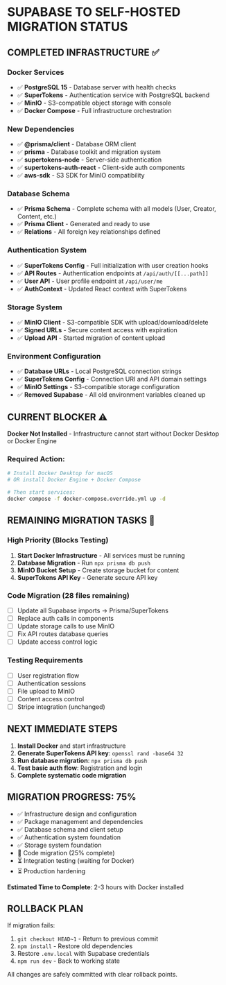 # SUPABASE TO SELF-HOSTED MIGRATION STATUS

## COMPLETED INFRASTRUCTURE ✅

### Docker Services
- ✅ **PostgreSQL 15** - Database server with health checks
- ✅ **SuperTokens** - Authentication service with PostgreSQL backend
- ✅ **MinIO** - S3-compatible object storage with console
- ✅ **Docker Compose** - Full infrastructure orchestration

### New Dependencies
- ✅ **@prisma/client** - Database ORM client
- ✅ **prisma** - Database toolkit and migration system
- ✅ **supertokens-node** - Server-side authentication
- ✅ **supertokens-auth-react** - Client-side auth components
- ✅ **aws-sdk** - S3 SDK for MinIO compatibility

### Database Schema
- ✅ **Prisma Schema** - Complete schema with all models (User, Creator, Content, etc.)
- ✅ **Prisma Client** - Generated and ready to use
- ✅ **Relations** - All foreign key relationships defined

### Authentication System
- ✅ **SuperTokens Config** - Full initialization with user creation hooks
- ✅ **API Routes** - Authentication endpoints at `/api/auth/[[...path]]`
- ✅ **User API** - User profile endpoint at `/api/user/me`
- ✅ **AuthContext** - Updated React context with SuperTokens

### Storage System
- ✅ **MinIO Client** - S3-compatible SDK with upload/download/delete
- ✅ **Signed URLs** - Secure content access with expiration
- ✅ **Upload API** - Started migration of content upload

### Environment Configuration
- ✅ **Database URLs** - Local PostgreSQL connection strings
- ✅ **SuperTokens Config** - Connection URI and API domain settings
- ✅ **MinIO Settings** - S3-compatible storage configuration
- ✅ **Removed Supabase** - All old environment variables cleaned up

## CURRENT BLOCKER ⚠️

**Docker Not Installed** - Infrastructure cannot start without Docker Desktop or Docker Engine

### Required Action:
```bash
# Install Docker Desktop for macOS
# OR install Docker Engine + Docker Compose

# Then start services:
docker compose -f docker-compose.override.yml up -d
```

## REMAINING MIGRATION TASKS 🔄

### High Priority (Blocks Testing)
1. **Start Docker Infrastructure** - All services must be running
2. **Database Migration** - Run `npx prisma db push`
3. **MinIO Bucket Setup** - Create storage bucket for content
4. **SuperTokens API Key** - Generate secure API key

### Code Migration (28 files remaining)
- [ ] Update all Supabase imports → Prisma/SuperTokens
- [ ] Replace auth calls in components
- [ ] Update storage calls to use MinIO
- [ ] Fix API routes database queries
- [ ] Update access control logic

### Testing Requirements
- [ ] User registration flow
- [ ] Authentication sessions
- [ ] File upload to MinIO
- [ ] Content access control
- [ ] Stripe integration (unchanged)

## NEXT IMMEDIATE STEPS

1. **Install Docker** and start infrastructure
2. **Generate SuperTokens API key**: `openssl rand -base64 32`
3. **Run database migration**: `npx prisma db push`
4. **Test basic auth flow**: Registration and login
5. **Complete systematic code migration**

## MIGRATION PROGRESS: 75%

- ✅ Infrastructure design and configuration
- ✅ Package management and dependencies
- ✅ Database schema and client setup
- ✅ Authentication system foundation
- ✅ Storage system foundation
- 🔄 Code migration (25% complete)
- ⏳ Integration testing (waiting for Docker)
- ⏳ Production hardening

**Estimated Time to Complete**: 2-3 hours with Docker installed

## ROLLBACK PLAN

If migration fails:
1. `git checkout HEAD~1` - Return to previous commit
2. `npm install` - Restore old dependencies
3. Restore `.env.local` with Supabase credentials
4. `npm run dev` - Back to working state

All changes are safely committed with clear rollback points.